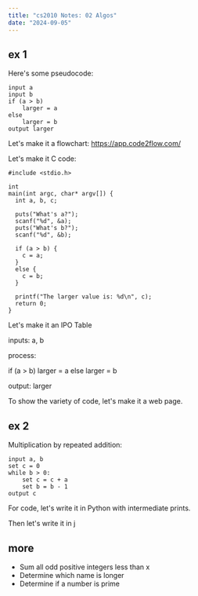 ```yaml
---
title: "cs2010 Notes: 02 Algos"
date: "2024-09-05"
---
```


## ex 1

Here's some pseudocode:

```
input a
input b
if (a > b)
    larger = a
else
    larger = b
output larger
```


Let's make it a flowchart: https://app.code2flow.com/

Let's make it C code:

```
#include <stdio.h>

int
main(int argc, char* argv[]) {
  int a, b, c;

  puts("What's a?");
  scanf("%d", &a);
  puts("What's b?");
  scanf("%d", &b);

  if (a > b) {
    c = a;
  }
  else {
    c = b;
  }

  printf("The larger value is: %d\n", c);
  return 0;
}
```

Let's make it an IPO Table


inputs: a, b

process:

if (a > b)
    larger = a
else
    larger = b

output: larger


To show the variety of code, let's make it a web page.


## ex 2

Multiplication by repeated addition:

```
input a, b
set c = 0
while b > 0:
    set c = c + a
    set b = b - 1
output c
```

For code, let's write it in Python with intermediate prints.

Then let's write it in j


## more

 - Sum all odd positive integers less than x
 - Determine which name is longer
 - Determine if a number is prime
